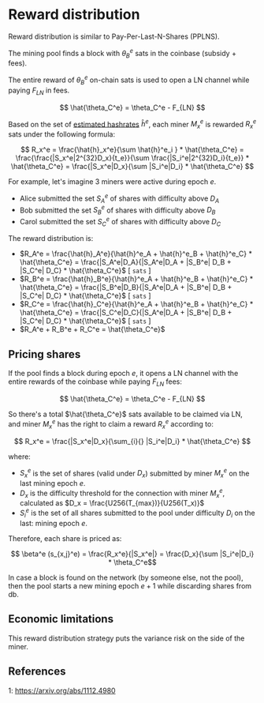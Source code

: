 # Reward distribution

Reward distribution is similar to Pay-Per-Last-N-Shares (PPLNS).

The mining pool finds a block with $\theta_B^e$ sats in the coinbase (subsidy + fees).

The entire reward of $\theta_B^e$ on-chain sats is used to open a LN channel while paying $F_{LN}$ in fees.

$$ \hat{\theta_C^e} = \theta_C^e - F_{LN} $$

Based on the set of [estimated hashrates](hashrate-estimation.md) $\hat{h}^e$, each miner $M_x^e$ is rewarded $R_x^e$ sats under the following formula:

$$ R_x^e = \frac{\hat{h}_x^e}{\sum \hat{h}^e_i } * \hat{\theta_C^e} = \frac{\frac{|S_x^e|2^{32}D_x}{t_e}}{\sum \frac{|S_i^e|2^{32}D_i}{t_e}} * \hat{\theta_C^e} = \frac{|S_x^e|D_x}{\sum |S_i^e|D_i} * \hat{\theta_C^e} $$

For example, let's imagine 3 miners were active during epoch $e$.
- Alice submitted the set $S_A^e$ of shares with difficulty above $D_A$
- Bob submitted the set $S_B^e$ of shares with difficulty above $D_B$
- Carol submitted the set $S_C^e$ of shares with difficulty above $D_C$

The reward distribution is:
- $R_A^e = \frac{\hat{h}_A^e}{\hat{h}^e_A + \hat{h}^e_B + \hat{h}^e_C} * \hat{\theta_C^e} = \frac{|S_A^e|D_A}{|S_A^e|D_A + |S_B^e| D_B + |S_C^e| D_C} * \hat{\theta_C^e}$ [ `sats` ]
- $R_B^e = \frac{\hat{h}_B^e}{\hat{h}^e_A + \hat{h}^e_B + \hat{h}^e_C} * \hat{\theta_C^e} =  \frac{|S_B^e|D_B}{|S_A^e|D_A + |S_B^e| D_B + |S_C^e| D_C} * \hat{\theta_C^e}$ [ `sats` ]
- $R_C^e = \frac{\hat{h}_C^e}{\hat{h}^e_A + \hat{h}^e_B + \hat{h}^e_C} * \hat{\theta_C^e} = \frac{|S_C^e|D_C}{|S_A^e|D_A + |S_B^e| D_B + |S_C^e| D_C} * \hat{\theta_C^e}$ [ `sats` ]
- $R_A^e + R_B^e + R_C^e = \hat{\theta_C^e}$


## Pricing shares

If the pool finds a block during epoch $e$, it opens a LN channel with the entire rewards of the coinbase while paying $F_{LN}$ fees:

$$ \hat{\theta_C^e} = \theta_C^e - F_{LN} $$

So there's a total $\hat{\theta_C^e}$ sats available to be claimed via LN, and miner $M_x^e$ has the right to claim a reward $R_x^e$ according to:

$$ R_x^e = \frac{|S_x^e|D_x}{\sum_{i}{} |S_i^e|D_i} * \hat{\theta_C^e} $$

where:
- $S_x^e$ is the set of shares (valid under $D_x$) submitted by miner $M_x^e$ on the last mining epoch $e$.
- $D_x$ is the difficulty threshold for the connection with miner $M_x^e$, calculated as $D_x = \frac{U256(T_{max})}{U256(T_x)}$
- $S_i^e$ is the set of all shares submitted to the pool under difficulty $D_i$ on the last: mining epoch $e$.

Therefore, each share is priced as:

$$ \beta^e (s_{x,j}^e) = \frac{R_x^e}{|S_x^e|} = \frac{D_x}{\sum |S_i^e|D_i} * \theta_C^e$$

In case a block is found on the network (by someone else, not the pool), then the pool starts a new mining epoch $e+1$ while discarding shares from db.

## Economic limitations

This reward distribution strategy puts the variance risk on the side of the miner.

## References

1: https://arxiv.org/abs/1112.4980
